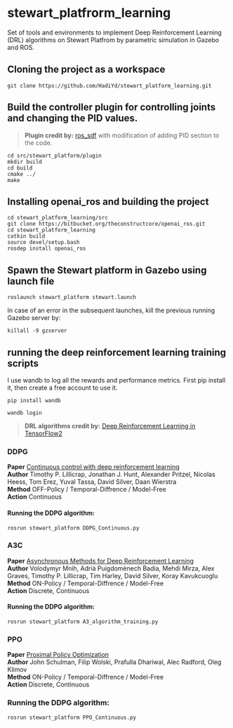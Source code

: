 # stewart_platfrorm_learning
Set of tools and environments to implement Deep Reinforcement Learning (DRL) algorithms on Stewart Platfrom by parametric simulation in Gazebo and ROS.


## Cloning the project as a workspace
```
git clone https://github.com/HadiYd/stewart_platform_learning.git
```

## Build the controller plugin for controlling joints and changing the PID values.
> **Plugin credit by:** [ros_sdf](https://github.com/daniel-s-ingram/ros_sdf) with modification of adding PID section to the code.
```
cd src/stewart_platform/plugin
mkdir build
cd build
cmake ../
make 
```
## Installing openai_ros and building the project
```
cd stewart_platform_learning/src
git clone https://bitbucket.org/theconstructcore/openai_ros.git
cd stewart_platform_learning
catkin build
source devel/setup.bash
rosdep install openai_ros
```

## Spawn the Stewart platform in Gazebo using launch file
```
roslaunch stewart_platform stewart.launch 
```

In case of an error in the subsequent launches, kill the previous running Gazebo server by:
```
killall -9 gzserver
```

## running the deep reinforcement learning training scripts
I use wandb to log all the rewards and performance metrics. First pip install it, then create a free account to use it. 
```
pip install wandb

wandb login
```
> **DRL algorithms credit by:** [Deep Reinforcement Learning in TensorFlow2](https://github.com/marload/DeepRL-TensorFlow2)

### DDPG

**Paper** [Continuous control with deep reinforcement learning](https://arxiv.org/abs/1509.02971)<br>
**Author** Timothy P. Lillicrap, Jonathan J. Hunt, Alexander Pritzel, Nicolas Heess, Tom Erez, Yuval Tassa, David Silver, Daan Wierstra<br>
**Method** OFF-Policy / Temporal-Diffrence / Model-Free<br>
**Action** Continuous<br>


#### Running the DDPG algorithm:
```
rosrun stewart_platform DDPG_Continuous.py 
```

### A3C

**Paper** [Asynchronous Methods for Deep Reinforcement Learning](https://arxiv.org/abs/1602.01783)<br>
**Author** Volodymyr Mnih, Adrià Puigdomènech Badia, Mehdi Mirza, Alex Graves, Timothy P. Lillicrap, Tim Harley, David Silver, Koray Kavukcuoglu<br>
**Method** ON-Policy / Temporal-Diffrence / Model-Free<br>
**Action** Discrete, Continuous<br>

#### Running the DDPG algorithm:
```
rosrun stewart_platform A3_algorithm_training.py 
```

### PPO

**Paper** [Proximal Policy Optimization](https://arxiv.org/abs/1707.06347)<br>
**Author** John Schulman, Filip Wolski, Prafulla Dhariwal, Alec Radford, Oleg Klimov<br>
**Method** ON-Policy / Temporal-Diffrence / Model-Free<br>
**Action** Discrete, Continuous<br>

### Running the DDPG algorithm:
```
rosrun stewart_platform PPO_Continuous.py 
```